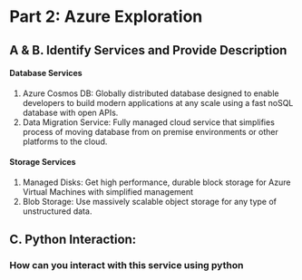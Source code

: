# Part 2: Azure Exploration

## A & B. Identify Services and Provide Description 
#### Database Services
1. Azure Cosmos DB: Globally distributed database designed to enable developers to build modern applications at any scale using a fast noSQL database with open APIs.
2. Data Migration Service: Fully managed cloud service that simplifies process of moving database from on premise environments or other platforms to the cloud.

#### Storage Services
1. Managed Disks: Get high performance, durable block storage for Azure Virtual Machines with simplified management
2. Blob Storage: Use massively scalable object storage for any type of unstructured data.

## C. Python Interaction: 
### How can you interact with this service using python